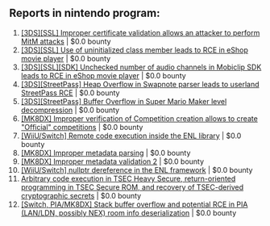 ## Reports in nintendo program:
1. [[3DS][SSL] Improper certificate validation allows an attacker to perform MitM attacks](https://hackerone.com/reports/894922) | $0.0 bounty
2. [[3DS][SSL] Use of uninitialized class member leads to RCE in eShop movie player](https://hackerone.com/reports/895769) | $0.0 bounty
3. [[3DS][SSL][SDK] Unchecked number of audio channels in Mobiclip SDK leads to RCE in eShop movie player](https://hackerone.com/reports/897606) | $0.0 bounty
4. [[3DS][StreetPass] Heap Overflow in Swapnote parser leads to userland StreetPass RCE](https://hackerone.com/reports/923240) | $0.0 bounty
5. [[3DS][StreetPass] Buffer Overflow in Super Mario Maker level decompression](https://hackerone.com/reports/687887) | $0.0 bounty
6. [[MK8DX] Improper verification of Competition creation allows to create "Official" competitions](https://hackerone.com/reports/1653676) | $0.0 bounty
7. [[WiiU/Switch] Remote code execution inside the ENL library](https://hackerone.com/reports/1541273) | $0.0 bounty
8. [[MK8DX] Improper metadata parsing](https://hackerone.com/reports/1688309) | $0.0 bounty
9. [[MK8DX] Improper metadata validation 2](https://hackerone.com/reports/1812732) | $0.0 bounty
10. [[WiiU/Switch] nullptr dereference in the ENL framework](https://hackerone.com/reports/1540907) | $0.0 bounty
11. [Arbitrary code execution in TSEC Heavy Secure, return-oriented programming in TSEC Secure ROM, and recovery of TSEC-derived cryptographic secrets](https://hackerone.com/reports/924418) | $0.0 bounty
12. [[Switch, PIA/MK8DX] Stack buffer overflow and potential RCE in PIA (LAN/LDN, possibly NEX) room info deserialization](https://hackerone.com/reports/2611669) | $0.0 bounty